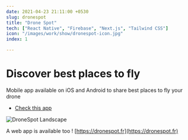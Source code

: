 ```yaml
---
date: 2021-04-23 21:11:00 +0530
slug: dronespot
title: "Drone Spot"
tech: ["React Native", "Firebase", "Next.js", "Tailwind CSS"]
icon: "/images/work/show/dronespot-icon.jpg"
index: 1

---
```


# Discover best places to fly

Mobile app available on iOS and Android to share best places to fly your drone

- [Check this app](https://dronespot.fr/mobile)

![DroneSpot Landscape](/images/work/show/dronespot-landscape.png)

A web app is available too ! [https://dronespot.fr](https://dronespot.fr)